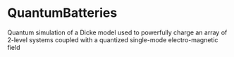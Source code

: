# QuantumBatteries
Quantum simulation of a Dicke model used to powerfully charge an array of 2-level systems coupled with a quantized single-mode electro-magnetic field
